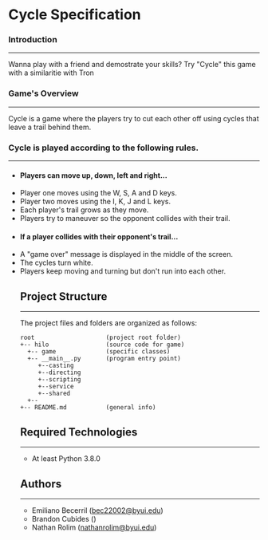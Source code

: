 # Cycle Specification

<h3>Introduction</h3>
<hr>
<p>Wanna play with a friend and demostrate your skills? Try "Cycle" this game with a similaritie with Tron</p>

<h3>Game's Overview</h3>
<hr>
<p>Cycle is a game where the players try to cut each other off using cycles that leave a trail behind them.</p>

<h3>Cycle is played according to the following rules.</h3>
<hr>
<ul>
    <li><h4>Players can move up, down, left and right...</h4></li>
    <li>Player one moves using the W, S, A and D keys.</li>
    <li>Player two moves using the I, K, J and L keys.</li>
    <li>Each player's trail grows as they move.</li>
    <li>Players try to maneuver so the opponent collides with their trail.</li>
    <li><h4>If a player collides with their opponent's trail...</h4></li>
    <li>A "game over" message is displayed in the middle of the screen.</li>
    <li>The cycles turn white.</li>
    <li>Players keep moving and turning but don't run into each other.</li>


## Project Structure
---
The project files and folders are organized as follows:
```
root                    (project root folder)
+-- hilo                (source code for game)
  +-- game              (specific classes)
  +-- __main__.py       (program entry point)
     +--casting
     +--directing
     +--scripting
     +--service
     +--shared
  +--
+-- README.md           (general info)
```

## Required Technologies
---
* At least Python 3.8.0

## Authors
---
* Emiliano Becerril (bec22002@byui.edu)
* Brandon Cubides ()
* Nathan Rolim (nathanrolim@byui.edu)
